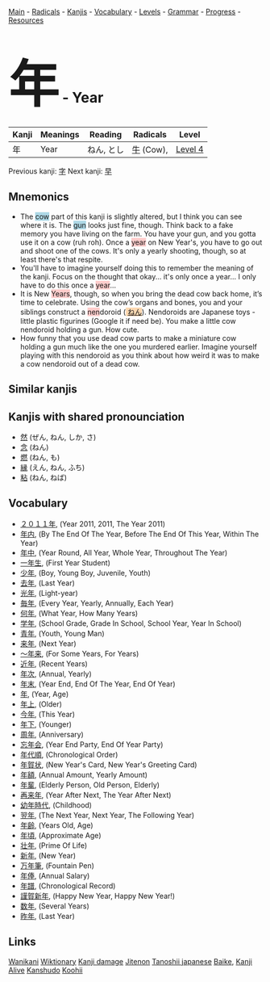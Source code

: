 <style> bigfont {font-size: 100px}</style>
[Main](../README.md) -
[Radicals](../radicals.md) -
[Kanjis](../kanjis.md) -
[Vocabulary](../vocabulary.md) -
[Levels](../levels.md) -
[Grammar](../grammar.md) - 
[Progress](../progress.md) -
[Resources](../resources.md)
# <bigfont> 年</bigfont> - Year 

| Kanji | Meanings | Reading | Radicals | Level |
| --- | --- | --- | --- | --- |
| 年 | Year | ねん, とし | [牛](../radicals/牛.md) (Cow),  | [Level 4](../levels/wk_level4.md) |

Previous kanji: [字](字.md) Next kanji: [早](早.md) 

## Mnemonics
 * The <span style="background-color:#ADD8E6"> cow</span> part of this kanji is slightly altered, but I think you can see where it is. The <span style="background-color:#ADD8E6"> gun</span> looks just fine, though. Think back to a fake memory you have living on the farm. You have your gun, and you gotta use it on a cow (ruh roh). Once a <span style="background-color:#ffcccb"> year</span> on New Year's, you have to go out and shoot one of the cows. It's only a yearly shooting, though, so at least there's that respite.
* You'll have to imagine yourself doing this to remember the meaning of the kanji. Focus on the thought that okay... it's only once a year... I only have to do this once a <span style="background-color:#ffcccb"> year</span>...
* It is New <span style="background-color:#ffcccb"> Years</span>, though, so when you bring the dead cow back home, it’s time to celebrate. Using the cow’s organs and bones, you and your siblings construct a <span style="background-color:#ffcccb"> nen</span>doroid (<span style="background-color:#fed8b1"> [ねん](https://jisho.org/search/ねん)</span>). Nendoroids are Japanese toys - little plastic figurines (Google it if need be). You make a little cow nendoroid holding a gun. How cute.
* How funny that you use dead cow parts to make a miniature cow holding a gun much like the one you murdered earlier. Imagine yourself playing with this nendoroid as you think about how weird it was to make a cow nendoroid out of a dead cow.


## Similar kanjis
 


## Kanjis with shared pronounciation
 * [然](然.md) (ぜん, ねん, しか, さ)
* [念](念.md) (ねん)
* [燃](燃.md) (ねん, も)
* [縁](縁.md) (えん, ねん, ふち)
* [粘](粘.md) (ねん, ねば)



## Vocabulary
 * [２０１１年](../vocabulary/年.md), (Year 2011, 2011, The Year 2011)
* [年内](../vocabulary/年.md), (By The End Of The Year, Before The End Of This Year, Within The Year)
* [年中](../vocabulary/年.md), (Year Round, All Year, Whole Year, Throughout The Year)
* [一年生](../vocabulary/年.md), (First Year Student)
* [少年](../vocabulary/年.md), (Boy, Young Boy, Juvenile, Youth)
* [去年](../vocabulary/年.md), (Last Year)
* [光年](../vocabulary/年.md), (Light-year)
* [毎年](../vocabulary/年.md), (Every Year, Yearly, Annually, Each Year)
* [何年](../vocabulary/年.md), (What Year, How Many Years)
* [学年](../vocabulary/年.md), (School Grade, Grade In School, School Year, Year In School)
* [青年](../vocabulary/年.md), (Youth, Young Man)
* [来年](../vocabulary/年.md), (Next Year)
* [〜年来](../vocabulary/年.md), (For Some Years, For Years)
* [近年](../vocabulary/年.md), (Recent Years)
* [年次](../vocabulary/年.md), (Annual, Yearly)
* [年末](../vocabulary/年.md), (Year End, End Of The Year, End Of Year)
* [年](../vocabulary/年.md), (Year, Age)
* [年上](../vocabulary/年.md), (Older)
* [今年](../vocabulary/年.md), (This Year)
* [年下](../vocabulary/年.md), (Younger)
* [周年](../vocabulary/年.md), (Anniversary)
* [忘年会](../vocabulary/年.md), (Year End Party, End Of Year Party)
* [年代順](../vocabulary/年.md), (Chronological Order)
* [年賀状](../vocabulary/年.md), (New Year's Card, New Year's Greeting Card)
* [年額](../vocabulary/年.md), (Annual Amount, Yearly Amount)
* [年輩](../vocabulary/年.md), (Elderly Person, Old Person, Elderly)
* [再来年](../vocabulary/年.md), (Year After Next, The Year After Next)
* [幼年時代](../vocabulary/年.md), (Childhood)
* [翌年](../vocabulary/年.md), (The Next Year, Next Year, The Following Year)
* [年齢](../vocabulary/年.md), (Years Old, Age)
* [年頃](../vocabulary/年.md), (Approximate Age)
* [壮年](../vocabulary/年.md), (Prime Of Life)
* [新年](../vocabulary/年.md), (New Year)
* [万年筆](../vocabulary/年.md), (Fountain Pen)
* [年俸](../vocabulary/年.md), (Annual Salary)
* [年譜](../vocabulary/年.md), (Chronological Record)
* [謹賀新年](../vocabulary/年.md), (Happy New Year, Happy New Year!)
* [数年](../vocabulary/年.md), (Several Years)
* [昨年](../vocabulary/年.md), (Last Year)




## Links 


[Wanikani](https://www.wanikani.com/kanji/年)
[Wiktionary](https://en.wiktionary.org/wiki/年)
[Kanji damage](http://www.kanjidamage.com/kanji/search?utf8=✓&q=年)
[Jitenon](https://jitenon.com/kanji/年)
[Tanoshii japanese](https://www.tanoshiijapanese.com/dictionary/kanji.cfm?k=年)
[Baike](https://baike.baidu.com/item/年),
[Kanji Alive](https://app.kanjialive.com/年)
[Kanshudo](https://www.kanshudo.com/searchmn?q=年)
[Koohii](https://kanji.koohii.com/study/kanji/年)
